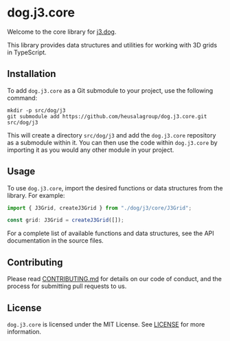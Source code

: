 # dog.j3.core

Welcome to the core library for [j3.dog](https://j3.dog).

This library provides data structures and utilities for working with 3D 
grids in TypeScript.

## Installation

To add `dog.j3.core` as a Git submodule to your project, use the following command:

```
mkdir -p src/dog/j3
git submodule add https://github.com/heusalagroup/dog.j3.core.git src/dog/j3
```

This will create a directory `src/dog/j3` and add the `dog.j3.core` repository 
as a submodule within it. You can then use the code within `dog.j3.core` by 
importing it as you would any other module in your project.

## Usage

To use `dog.j3.core`, import the desired functions or data structures from the
library. For example:

```typescript
import { J3Grid, createJ3Grid } from "./dog/j3/core/J3Grid";

const grid: J3Grid = createJ3Grid([]);
```

For a complete list of available functions and data structures, see the API 
documentation in the source files.

## Contributing

Please read [CONTRIBUTING.md](CONTRIBUTING.md)
for details on our code of conduct, and the process for submitting pull requests
to us.

## License

`dog.j3.core` is licensed under the MIT License. See [LICENSE](LICENSE.md) for 
more information.
